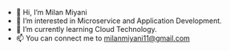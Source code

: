 - 👋 Hi, I’m Milan Miyani
- 👀 I’m interested in Microservice and Application Development.
- 🌱 I’m currently learning Cloud Technology.
- 📫 You can connect me to milanmiyani11@gmail.com

<!---
mma150/mma150 is a ✨ special ✨ repository because its `README.md` (this file) appears on your GitHub profile.
You can click the Preview link to take a look at your changes.
--->
